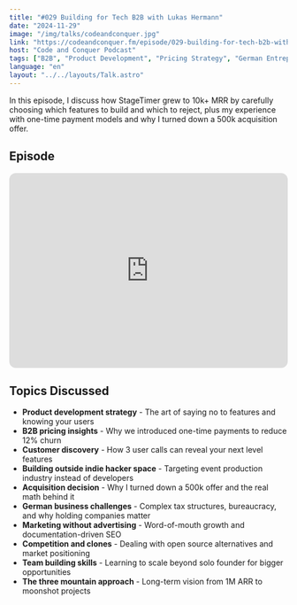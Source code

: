 ```yaml
---
title: "#029 Building for Tech B2B with Lukas Hermann"
date: "2024-11-29"
image: "/img/talks/codeandconquer.jpg"
link: "https://codeandconquer.fm/episode/029-building-for-tech-b2b-with-lukas-hermann"
host: "Code and Conquer Podcast"
tags: ["B2B", "Product Development", "Pricing Strategy", "German Entrepreneurship"]
language: "en"
layout: "../../layouts/Talk.astro"
---
```


In this episode, I discuss how StageTimer grew to 10k+ MRR by carefully choosing which features to build and which to reject, plus my experience with one-time payment models and why I turned down a 500k acquisition offer.

## Episode

<iframe style="border-radius:12px" src="https://open.spotify.com/embed/episode/32AIdG0341AKSt6YwuJC7P?utm_source=generator" width="100%" height="352" frameBorder="0" allowfullscreen="" allow="autoplay; clipboard-write; encrypted-media; fullscreen; picture-in-picture" loading="lazy"></iframe>

## Topics Discussed

- **Product development strategy** - The art of saying no to features and knowing your users
- **B2B pricing insights** - Why we introduced one-time payments to reduce 12% churn
- **Customer discovery** - How 3 user calls can reveal your next level features
- **Building outside indie hacker space** - Targeting event production industry instead of developers
- **Acquisition decision** - Why I turned down a 500k offer and the real math behind it
- **German business challenges** - Complex tax structures, bureaucracy, and why holding companies matter
- **Marketing without advertising** - Word-of-mouth growth and documentation-driven SEO
- **Competition and clones** - Dealing with open source alternatives and market positioning
- **Team building skills** - Learning to scale beyond solo founder for bigger opportunities
- **The three mountain approach** - Long-term vision from 1M ARR to moonshot projects
